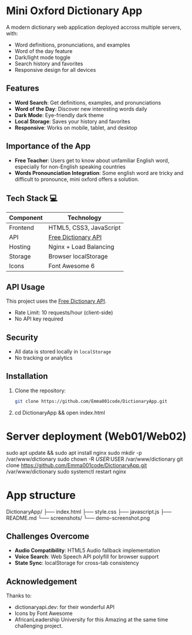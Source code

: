 # Mini Oxford Dictionary App

A modern dictionary web application deployed accross multiple servers, with:
- Word definitions, pronunciations, and examples
- Word of the day feature
- Dark/light mode toggle
- Search history and favorites
- Responsive design for all devices

## Features
- **Word Search**: Get definitions, examples, and pronunciations
- **Word of the Day**: Discover new interesting words daily
- **Dark Mode**: Eye-friendly dark theme
- **Local Storage**: Saves your history and favorites
- **Responsive**: Works on mobile, tablet, and desktop

## Importance of the App 
- **Free Teacher**: Users get to know about unfamiliar English word, especially for non-English speaking countries
- **Words Pronounciation Integration**: Some english word are tricky and difficult to pronounce, mini oxford offers a solution.

## Tech Stack 💻
| Component | Technology |
|-----------|------------|
| Frontend | HTML5, CSS3, JavaScript |
| API | [Free Dictionary API](https://dictionaryapi.dev/) |
| Hosting | Nginx + Load Balancing |
| Storage | Browser localStorage |
| Icons | Font Awesome 6 |
   

## API Usage
This project uses the [Free Dictionary API](https://dictionaryapi.dev/).
- Rate Limit: 10 requests/hour (client-side)
- No API key required  

## Security
- All data is stored locally in `localStorage`
- No tracking or analytics

## Installation
1. Clone the repository:
   ```bash
   git clone https://github.com/Emma001code/DictionaryApp.git  
2. cd DictionaryApp && open index.html

# Server deployment (Web01/Web02)
sudo apt update && sudo apt install nginx
sudo mkdir -p /var/www/dictionary
sudo chown -R $USER:$USER /var/www/dictionary
git clone https://github.com/Emma001code/DictionaryApp.git /var/www/dictionary
sudo systemctl restart nginx    

# App structure
DictionaryApp/
├── index.html
├── style.css
├── javascript.js
├── README.md
└── screenshots/
    └── demo-screenshot.png   

    

## Challenges Overcome
- **Audio Compatibility**: HTML5 Audio fallback implementation  
- **Voice Search**: Web Speech API polyfill for browser support  
- **State Sync**: localStorage for cross-tab consistency  

## Acknowledgement
Thanks to:
- dictionaryapi.dev: for their wonderful API 
- Icons by Font Awesome
- AfricanLeadership University for this Amazing at the same time challenging project.  

